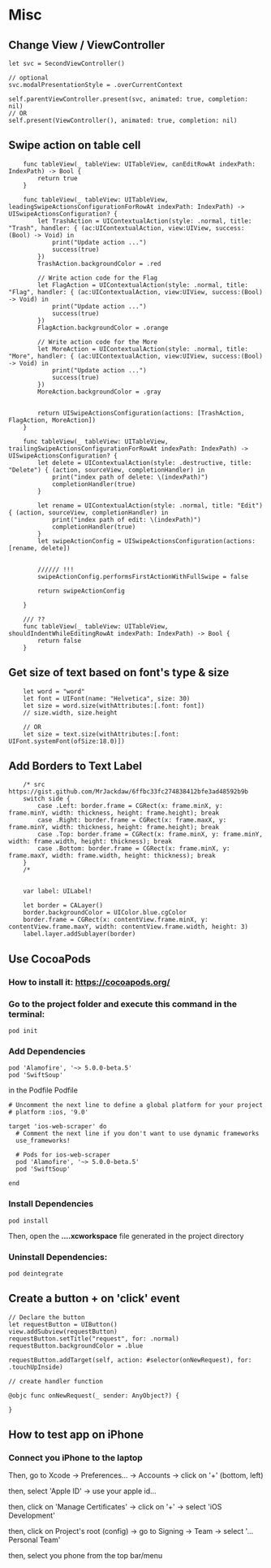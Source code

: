 # Misc

## Change View / ViewController

```
let svc = SecondViewController()

// optional
svc.modalPresentationStyle = .overCurrentContext

self.parentViewController.present(svc, animated: true, completion: nil)
// OR
self.present(ViewController(), animated: true, completion: nil)
```

## Swipe action on table cell

```
    func tableView(_ tableView: UITableView, canEditRowAt indexPath: IndexPath) -> Bool {
        return true
    }

    func tableView(_ tableView: UITableView, leadingSwipeActionsConfigurationForRowAt indexPath: IndexPath) -> UISwipeActionsConfiguration? {
        let TrashAction = UIContextualAction(style: .normal, title:  "Trash", handler: { (ac:UIContextualAction, view:UIView, success:(Bool) -> Void) in
            print("Update action ...")
            success(true)
        })
        TrashAction.backgroundColor = .red

        // Write action code for the Flag
        let FlagAction = UIContextualAction(style: .normal, title:  "Flag", handler: { (ac:UIContextualAction, view:UIView, success:(Bool) -> Void) in
            print("Update action ...")
            success(true)
        })
        FlagAction.backgroundColor = .orange

        // Write action code for the More
        let MoreAction = UIContextualAction(style: .normal, title:  "More", handler: { (ac:UIContextualAction, view:UIView, success:(Bool) -> Void) in
            print("Update action ...")
            success(true)
        })
        MoreAction.backgroundColor = .gray


        return UISwipeActionsConfiguration(actions: [TrashAction, FlagAction, MoreAction])
    }

    func tableView(_ tableView: UITableView, trailingSwipeActionsConfigurationForRowAt indexPath: IndexPath) ->                UISwipeActionsConfiguration? {
        let delete = UIContextualAction(style: .destructive, title: "Delete") { (action, sourceView, completionHandler) in
            print("index path of delete: \(indexPath)")
            completionHandler(true)
        }

        let rename = UIContextualAction(style: .normal, title: "Edit") { (action, sourceView, completionHandler) in
            print("index path of edit: \(indexPath)")
            completionHandler(true)
        }
        let swipeActionConfig = UISwipeActionsConfiguration(actions: [rename, delete])


        ////// !!!
        swipeActionConfig.performsFirstActionWithFullSwipe = false

        return swipeActionConfig

    }

    /// ??
    func tableView(_ tableView: UITableView, shouldIndentWhileEditingRowAt indexPath: IndexPath) -> Bool {
        return false
    }

```

## Get size of text based on font's type & size

```
    let word = "word"
    let font = UIFont(name: "Helvetica", size: 30)
    let size = word.size(withAttributes:[.font: font])
    // size.width, size.height

    // OR
    let size = text.size(withAttributes:[.font: UIFont.systemFont(ofSize:18.0)])

```

## Add Borders to Text Label

```
    /* src https://gist.github.com/MrJackdaw/6ffbc33fc274838412bfe3ad48592b9b
    switch side {
        case .Left: border.frame = CGRect(x: frame.minX, y: frame.minY, width: thickness, height: frame.height); break
        case .Right: border.frame = CGRect(x: frame.maxX, y: frame.minY, width: thickness, height: frame.height); break
        case .Top: border.frame = CGRect(x: frame.minX, y: frame.minY, width: frame.width, height: thickness); break
        case .Bottom: border.frame = CGRect(x: frame.minX, y: frame.maxY, width: frame.width, height: thickness); break
    }
    /*


    var label: UILabel!

    let border = CALayer()
    border.backgroundColor = UIColor.blue.cgColor
    border.frame = CGRect(x: contentView.frame.minX, y: contentView.frame.maxY, width: contentView.frame.width, height: 3)
    label.layer.addSublayer(border)
```

## Use CocoaPods

### How to install it: https://cocoapods.org/

### Go to the project folder and execute this command in the terminal:

```
pod init
```

### Add Dependencies

```
pod 'Alamofire', '~> 5.0.0-beta.5'
pod 'SwiftSoup'
```

in the Podfile Podfile

```
# Uncomment the next line to define a global platform for your project
# platform :ios, '9.0'

target 'ios-web-scraper' do
  # Comment the next line if you don't want to use dynamic frameworks
  use_frameworks!

  # Pods for ios-web-scraper
  pod 'Alamofire', '~> 5.0.0-beta.5'
  pod 'SwiftSoup'

end
```

### Install Dependencies

```
pod install
```

Then, open the **....xcworkspace** file generated in the project directory

### Uninstall Dependencies:

```
pod deintegrate
```


## Create a button + on 'click' event

```
// Declare the button
let requestButton = UIButton()
view.addSubview(requestButton)
requestButton.setTitle("request", for: .normal)
requestButton.backgroundColor = .blue

requestButton.addTarget(self, action: #selector(onNewRequest), for: .touchUpInside)

// create handler function

@objc func onNewRequest(_ sender: AnyObject?) {

}

```

## How to test app on iPhone

### Connect you iPhone to the laptop

Then, go to Xcode -> Preferences... -> Accounts -> click on '+' (bottom, left)

then, select 'Apple ID' -> use your apple id...

then, click on 'Manage Certificates' -> click on '+' -> select 'iOS Development'

then, click on Project's root (config) -> go to Signing -> Team -> select '... Personal Team'

then, select you phone from the top bar/menu
